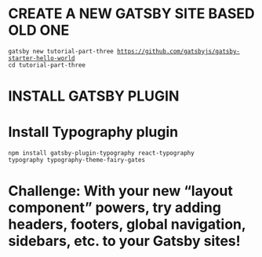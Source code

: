 # CREATE A NEW GATSBY SITE BASED OLD ONE

<code>gatsby new tutorial-part-three https://github.com/gatsbyjs/gatsby-starter-hello-world
cd tutorial-part-three</code>

# INSTALL GATSBY PLUGIN

<h1>Install Typography plugin</h1>

<code>npm install gatsby-plugin-typography react-typography typography typography-theme-fairy-gates</code>

<h1>Challenge: With your new “layout component” powers, try adding headers, footers, global navigation, sidebars, etc. to your Gatsby sites!</h1>